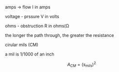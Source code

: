amps -> flow I in amps

voltage - prssure V in volts

ohms - obstruction R in ohms(Ω


the longer the path through, the greater the resistance

cirular mils (CM)

a mil is 1/1000 of an inch

$$A_{CM} = (s_{mils})^2$$
